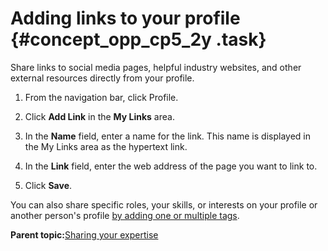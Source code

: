 # Adding links to your profile {#concept_opp_cp5_2y .task}

Share links to social media pages, helpful industry websites, and other external resources directly from your profile.

1.  From the navigation bar, click Profile.

2.  Click **Add Link** in the **My Links** area.

3.  In the **Name** field, enter a name for the link. This name is displayed in the My Links area as the hypertext link.

4.  In the **Link** field, enter the web address of the page you want to link to.

5.  Click **Save**.


You can also share specific roles, your skills, or interests on your profile or another person's profile [by adding one or multiple tags](t_pers_tag_profiles.md).

**Parent topic:**[Sharing your expertise](../profiles/c_pers_sharing_expertise.md)

